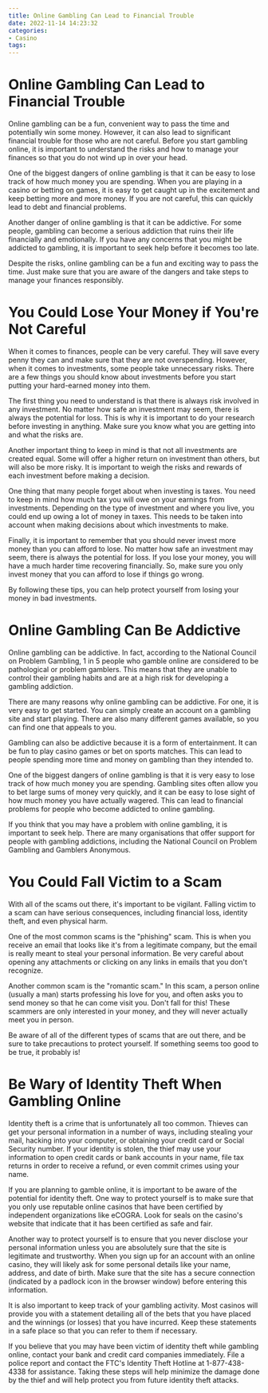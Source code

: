 ```yaml
---
title: Online Gambling Can Lead to Financial Trouble
date: 2022-11-14 14:23:32
categories:
- Casino
tags:
---
```



#  Online Gambling Can Lead to Financial Trouble

Online gambling can be a fun, convenient way to pass the time and potentially win some money. However, it can also lead to significant financial trouble for those who are not careful. Before you start gambling online, it is important to understand the risks and how to manage your finances so that you do not wind up in over your head.

One of the biggest dangers of online gambling is that it can be easy to lose track of how much money you are spending. When you are playing in a casino or betting on games, it is easy to get caught up in the excitement and keep betting more and more money. If you are not careful, this can quickly lead to debt and financial problems.

Another danger of online gambling is that it can be addictive. For some people, gambling can become a serious addiction that ruins their life financially and emotionally. If you have any concerns that you might be addicted to gambling, it is important to seek help before it becomes too late.

Despite the risks, online gambling can be a fun and exciting way to pass the time. Just make sure that you are aware of the dangers and take steps to manage your finances responsibly.

#  You Could Lose Your Money if You're Not Careful

When it comes to finances, people can be very careful. They will save every penny they can and make sure that they are not overspending. However, when it comes to investments, some people take unnecessary risks. There are a few things you should know about investments before you start putting your hard-earned money into them.

The first thing you need to understand is that there is always risk involved in any investment. No matter how safe an investment may seem, there is always the potential for loss. This is why it is important to do your research before investing in anything. Make sure you know what you are getting into and what the risks are.

Another important thing to keep in mind is that not all investments are created equal. Some will offer a higher return on investment than others, but will also be more risky. It is important to weigh the risks and rewards of each investment before making a decision.

One thing that many people forget about when investing is taxes. You need to keep in mind how much tax you will owe on your earnings from investments. Depending on the type of investment and where you live, you could end up owing a lot of money in taxes. This needs to be taken into account when making decisions about which investments to make.

Finally, it is important to remember that you should never invest more money than you can afford to lose. No matter how safe an investment may seem, there is always the potential for loss. If you lose your money, you will have a much harder time recovering financially. So, make sure you only invest money that you can afford to lose if things go wrong.

By following these tips, you can help protect yourself from losing your money in bad investments.

#  Online Gambling Can Be Addictive

Online gambling can be addictive. In fact, according to the National Council on Problem Gambling, 1 in 5 people who gamble online are considered to be pathological or problem gamblers. This means that they are unable to control their gambling habits and are at a high risk for developing a gambling addiction.

There are many reasons why online gambling can be addictive. For one, it is very easy to get started. You can simply create an account on a gambling site and start playing. There are also many different games available, so you can find one that appeals to you.

Gambling can also be addictive because it is a form of entertainment. It can be fun to play casino games or bet on sports matches. This can lead to people spending more time and money on gambling than they intended to.

One of the biggest dangers of online gambling is that it is very easy to lose track of how much money you are spending. Gambling sites often allow you to bet large sums of money very quickly, and it can be easy to lose sight of how much money you have actually wagered. This can lead to financial problems for people who become addicted to online gambling.

If you think that you may have a problem with online gambling, it is important to seek help. There are many organisations that offer support for people with gambling addictions, including the National Council on Problem Gambling and Gamblers Anonymous.

#  You Could Fall Victim to a Scam

With all of the scams out there, it's important to be vigilant. Falling victim to a scam can have serious consequences, including financial loss, identity theft, and even physical harm.

One of the most common scams is the "phishing" scam. This is when you receive an email that looks like it's from a legitimate company, but the email is really meant to steal your personal information. Be very careful about opening any attachments or clicking on any links in emails that you don't recognize.

Another common scam is the "romantic scam." In this scam, a person online (usually a man) starts professing his love for you, and often asks you to send money so that he can come visit you. Don't fall for this! These scammers are only interested in your money, and they will never actually meet you in person.

Be aware of all of the different types of scams that are out there, and be sure to take precautions to protect yourself. If something seems too good to be true, it probably is!

#  Be Wary of Identity Theft When Gambling Online

Identity theft is a crime that is unfortunately all too common. Thieves can get your personal information in a number of ways, including stealing your mail, hacking into your computer, or obtaining your credit card or Social Security number. If your identity is stolen, the thief may use your information to open credit cards or bank accounts in your name, file tax returns in order to receive a refund, or even commit crimes using your name.

If you are planning to gamble online, it is important to be aware of the potential for identity theft. One way to protect yourself is to make sure that you only use reputable online casinos that have been certified by independent organizations like eCOGRA. Look for seals on the casino's website that indicate that it has been certified as safe and fair.

Another way to protect yourself is to ensure that you never disclose your personal information unless you are absolutely sure that the site is legitimate and trustworthy. When you sign up for an account with an online casino, they will likely ask for some personal details like your name, address, and date of birth. Make sure that the site has a secure connection (indicated by a padlock icon in the browser window) before entering this information.

It is also important to keep track of your gambling activity. Most casinos will provide you with a statement detailing all of the bets that you have placed and the winnings (or losses) that you have incurred. Keep these statements in a safe place so that you can refer to them if necessary.

If you believe that you may have been victim of identity theft while gambling online, contact your bank and credit card companies immediately. File a police report and contact the FTC's Identity Theft Hotline at 1-877-438-4338 for assistance. Taking these steps will help minimize the damage done by the thief and will help protect you from future identity theft attacks.